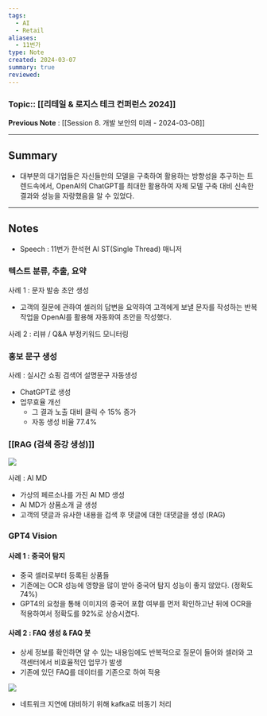 ```yaml
---
tags:
  - AI
  - Retail
aliases:
  - 11번가
type: Note
created: 2024-03-07
summary: true
reviewed:
---
```

### Topic:: [[리테일 & 로지스 테크 컨퍼런스 2024]]
**Previous Note** : [[Session 8. 개발 보안의 미래 - 2024-03-08]]

- - -
## Summary
- 대부분의 대기업들은 자신들만의 모델을 구축하여 활용하는 방향성을 추구하는 트렌드속에서, OpenAI의 ChatGPT를 최대한 활용하여 자체 모델 구축 대비 신속한 결과와 성능을 자랑했음을 알 수 있었다. 

- - -
## Notes
- Speech : 11번가 한석현 AI ST(Single Thread) 매니저

### 텍스트 분류, 추출, 요약 

사례 1 : 문자 발송 초안 생성
- 고객의 질문에 관하여 셀러의 답변을 요약하여 고객에게 보낼 문자를 작성하는 반복작업을 OpenAI를 활용해 자동화여 초안을 작성했다. 

사례 2 : 리뷰 / Q&A 부정키워드 모니터링

### 홍보 문구 생성
사례 : 실시간 쇼핑 검색어 설명문구 자동생성
- ChatGPT로 생성
- 업무효율 개선
	- 그 결과 노출 대비 클릭 수 15% 증가
	- 자동 생성 비율 77.4% 

### [[RAG (검색 증강 생성)]]

![](https://i.imgur.com/omNPgGY.png)

사례 : AI MD 
- 가상의 페르소나를 가진 AI MD 생성
- AI MD가 상품소개 글 생성
- 고객의 댓글과 유사한 내용을 검색 후 댓글에 대한 대댓글을 생성 (RAG)

### GPT4 Vision
#### 사례 1 : 중국어 탐지
- 중국 셀러로부터 등록된 상품들
- 기존에는 OCR 성능에 영향을 많이 받아 중국어 탐지 성능이 좋지 않았다. (정확도 74%)
- GPT4의 요청을 통해 이미지의 중국어 포함 여부를 먼저 확인하고난 뒤에 OCR을 적용하여서 정확도를 92%로 상승시켰다.

#### 사례 2 : FAQ 생성 & FAQ 봇
- 상세 정보를 확인하면 알 수 있는 내용임에도 반복적으로 질문이 들어와 셀러와 고객센터에서 비효율적인 업무가 발생
- 기존에 있던 FAQ를 데이터를 기존으로 하여 적용

![](https://i.imgur.com/pfEfIzi.png)
- 네트워크 지연에 대비하기 위해 kafka로 비동기 처리 